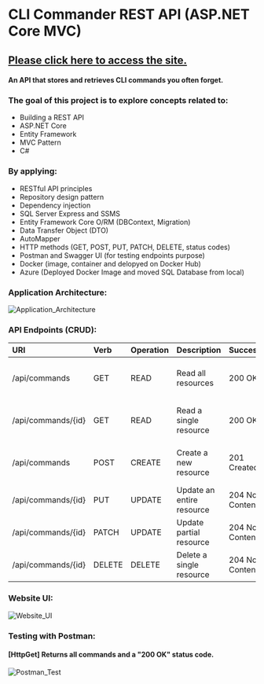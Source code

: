 # CLI Commander REST API (ASP.NET Core MVC)
## [Please click here to access the site.](http://clicommanderapicontainer.d0fmcwgzeyb3fkea.canadacentral.azurecontainer.io/index.html)
#### An API that stores and retrieves CLI commands you often forget.

### The goal of this project is to explore concepts related to:
- Building a REST API
- ASP.NET Core
- Entity Framework
- MVC Pattern
- C#

### By applying:
- RESTful API principles
- Repository design pattern
- Dependency injection
- SQL Server Express and SSMS
- Entity Framework Core O/RM (DBContext, Migration)
- Data Transfer Object (DTO)
- AutoMapper
- HTTP methods (GET, POST, PUT, PATCH, DELETE, status codes)
- Postman and Swagger UI (for testing endpoints purpose)
- Docker (image, container and delopyed on Docker Hub)
- Azure (Deployed Docker Image and moved SQL Database from local)

### Application Architecture:
![Application_Architecture](https://github.com/user-attachments/assets/4042fca6-601e-452e-9678-949bf12eb564)

### API Endpoints (CRUD):
| URI                | Verb        | Operation   | Description                | Success          | Failure                             |
|:------------------ |:----------- |:----------- |:-------------------------- |:-------------    |:----------------------------------- |
|/api/commands       |GET          |READ         |Read all resources          |200 OK            |400 Bad Request, 404 Not Found       |
|/api/commands/{id}  |GET          |READ         |Read a single resource      |200 OK            |400 Bad Request, 404 Not Found       |
|/api/commands       |POST         |CREATE       |Create a new resource       |201 Created       |400 Bad Request, 405 Not Allowed     |
|/api/commands/{id}  |PUT          |UPDATE       |Update an entire resource   |204 No Content    |..                                   |
|/api/commands/{id}  |PATCH        |UPDATE       |Update partial resource     |204 No Content    |..                                   |
|/api/commands/{id}  |DELETE       |DELETE       |Delete a single resource    |204 No Content    |..                                   |

### Website UI:
![Website_UI](https://github.com/user-attachments/assets/1ecf4ac8-7974-4628-ae70-f22fd67cc0ae)

### Testing with Postman:
#### [HttpGet] Returns all commands and a "200 OK" status code.
![Postman_Test](https://github.com/user-attachments/assets/bb794e6b-57ab-4524-b81e-e8501a87ab92)
